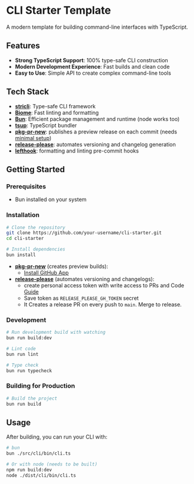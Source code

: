 # CLI Starter Template

A modern template for building command-line interfaces with TypeScript.

## Features

- **Strong TypeScript Support**: 100% type-safe CLI construction
- **Modern Development Experience**: Fast builds and clean code
- **Easy to Use**: Simple API to create complex command-line tools

## Tech Stack

- [**stricli**](https://github.com/bloomberg/stricli): Type-safe CLI framework
- [**Biome**](https://biomejs.dev/): Fast linting and formatting
- [**Bun**](https://bun.sh/): Efficient package management and runtime (node works too)
- [**tsup**](https://github.com/egoist/tsup): TypeScript bundler
- [**pkg-pr-new**](https://github.com/stackblitz-labs/pkg.pr.new): publishes a preview release on each commit (needs [minimal setup](https://github.com/stackblitz-labs/pkg.pr.new?tab=readme-ov-file#setup))
- [**release-please**](https://github.com/googleapis/release-please): automates versioning and changelog generation
- [**lefthook**](https://github.com/evilmartians/lefthook): formatting and linting pre-commit hooks

## Getting Started

### Prerequisites

- Bun installed on your system

### Installation

```bash
# Clone the repository
git clone https://github.com/your-username/cli-starter.git
cd cli-starter

# Install dependencies
bun install
```

- [**pkg-pr-new**](https://github.com/stackblitz-labs/pkg.pr.new) (creates preview builds):
  - [Install GitHub App](https://github.com/stackblitz-labs/pkg.pr.new?tab=readme-ov-file#setup) 
- [**release-please**](https://github.com/googleapis/release-please) (automates versioning and changelogs):
  - create personal access token with write access to PRs and Code [Guide](https://github.com/googleapis/release-please-action?tab=readme-ov-file#basic-configuration)
  - Save token as `RELEASE_PLEASE_GH_TOKEN` secret
  - It Creates a release PR on every push to `main`. Merge to release.


### Development

```bash
# Run development build with watching
bun run build:dev

# Lint code
bun run lint

# Type check
bun run typecheck
```

### Building for Production

```bash
# Build the project
bun run build
```

## Usage

After building, you can run your CLI with:

```bash
# bun
bun ./src/cli/bin/cli.ts

# Or with node (needs to be built)
npm run build:dev
node ./dist/cli/bin/cli.ts
```
